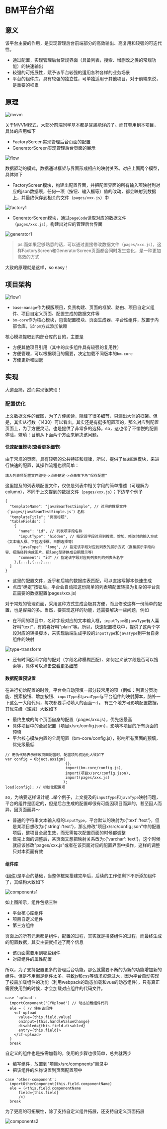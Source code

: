 # BM平台介绍

## 意义

该平台主要的作用，是实现管理后台前端部分的高效输出、高复用和较强的可迭代性。

* 通过配置，实现管理后台常规界面（具备列表，搜索、增删改之类的常规功能）的快速输出
* 较强的可拓展性，赋予该平台较强的适用各种各样的业务场景
* 平台的组件库，具有较强的独立性，可单独适用于其他项目，对于前端来说，是重要的积累

## 原理

![mvvm](images/mvvm.png)

关于MVVM模式，大部分前端同学基本都是耳熟能详的了。而其套用到本项目，具体的应用如下

* FactoryScreen实现管理后台页面的配置
* GeneratorScreen实现管理后台页面的展示

![flow](images/flow.png)

数据驱动的模式，数据通过框架与界面形成相应的映射关系。对应上面两个模型，具体如下

* FactoryScreen模块，构建出配置界面，并把配置界面的所有输入项映射到对应的json数据项，任何一项（按钮、输入框等）值的改动，都会映射到数据上，并最终保存到相关的文件（`pages/xxx.js`）中

![factory1](images/factory1.png)

* GeneratorScreen模块，通过`pageCode`读取对应的数据文件（`pages/xxx.js`），构建出对应的管理后台界面

![generator1](images/generator1.png)

>ps:而如果足够熟悉的话，可以通过直接修改数据文件（`pages/xxx.js`），这样FactoryScreen和GeneratorScreen页面都会同时发生变化，是一种更加高效的方式

大致的原理就是这样，so easy！

## 项目架构

![flow1](images/flow1.png)

* `base-manage`作为模版项目，负责构建、页面的框架、路由、项目自定义组件、项目自定义页面、配置生成的数据文件等
* `bm-core`作为核心模块，包含配置模块、页面生成器、平台性组件，放置于内部仓库，以`npm`方式添加依赖

核心模块提取到内部仓库的目的，主要是

* 方便其他项目引用（其中的众多组件具有较强的复用性）
* 方便管理，可以根据项目的需要，决定加载不同版本的`bm-core`
* 方便更新和回退

## 实现

大道至简，然而实现很繁琐！

### 配置优化

上文数据文件的截图，为了方便阅读，隐藏了很多细节，只漏出大体的框架。但是，其实从行数（1430）可以看出，其实还是有挺多配置项的，那么对应到配置页面上，为了方便灵活，也是提供了非常多的选择，so，这也带了不愉悦的配置体验，繁琐！目前从下面两个方面来解决该问题。

#### 快速配置模块([查看更多细节](#setting.md))

由于常规的页面，具有较强的公共特征和规律，所以，提供了`快速配置`模块，来进行快速的配置，其操作流程也很简单：

```
填入列表项配置文件路径->点击确定->点击右下角"保存配置"
```

这里提及的列表项配置文件，仅仅是列表中相关字段的简单描述（可理解为column），不同于上文提到的数据文件（`pages/xxx.js`）；下边举个例子

```
{
  "templateName": "javaBeanTestSimple", // 对应的数据文件（`pages/javaBeanTestSimple.js`）名称
  "templateTitle": "页面标题",
  "tableFields": [
    {
      "name": "id", // 列表项字段名称
      "inputType": "hidden", // 指定该字段对应到搜索、增加、修改时的输入方式（文本输入框、下拉选择框、日期选择等）
      "javaType": "long", // 指定该字段对应到列表的展示方式（直接展示字段内容、把路径转换成图片、把long型转换成日期展示等）
      "comment": "id" // 指定该字段对应到列表列的列表头名字
    },{...},{...},...
  ]
}
```

* 这里的配置文件，近乎和后端的数据库表匹配，可以直接写脚本快速生成
* 点击“确定”按钮后，平台会自动把这份简单的列表项配置转换为复杂的平台真正需要的数据配置(pages/xxx.js)

对于常规的管理页面，采用这种方式生成会极其方便，而且修改这样一份简单的配置，也是容易的多。当然，要实现这样的功能，还需要解决一些问题，例如

* 在不同的项目中，名称字段对应的文本输入框，`inputType`和`javaType`有人喜好叫"text"，有的喜好叫"plain"等。所以，快速配置模块中，提供了这两个字段对应的转换脚本，来实现后端生成字段的`inputType`和`javaType`到平台自身组件的映射

![type-transform](images/type-transform.png)

* 还有时间区间字段的配对（字段名称模糊匹配）、如何定义该字段是否可以搜索等，具体可以点击[查看更多细节](#setting.md)

#### 数据配置预设置

在进行初始配置的时候，平台会自动预填一部分较常用的项（例如：列表分页功能、搜索按钮、增加按钮、`inputType`和`javaType`与平台组件的映射脚本，脑补一下这么一大段代码，每次都要手动填入的画面～）。
有三个地方可影响配置数据，其优先级（递减）大致如下

* 最终生成的每个页面自身的配置（pages/xxx.js），优先级最高
* 具体项目中的全局配置（项目x/src/config.json），影响本项目的所有页面的预填
* 平台核心模块内置的全局配置（bm-core/config.js），影响所有页面的预填，优先级最低

```
// 用伪代码表示修改页面配置时，配置项的初始化大致如下
var config = Object.assign(
                           {},
                           import(bm-core/config.js),
                           import(项目x/src/config.json),
                           import(pages/xxx.js)
                          );
load(config); // 初始化配置项
```

so，为啥要这样设计呢...举个例子，上文提及的`inputType`和`javaType`映射问题，平台的组件是固定的，但是后台生成的配置却很有可能因项目而异的，甚至因人而异，因页面而异～

* 普通的字符串文本输入框的`inputType`，平台默认的映射为:{'text':'text'}，但是某项目想改为:{'string':'text'}，那么修改"项目x/src/config.json"中的配置项后，整项目全局生效，而无需每次配置页面的时候都调整
* 做完上面的调整后，某页面又想把映射关系改为:{'varchar':'text'}，这个时候就应该修改"pages/xxx.js"或者在该页面对应的配置界面中操作，这样的调整只对本页面有效

#### 组件库

([组件](#setting.md))是平台的基础，当整体框架搭建完毕后，后续的工作便剩下不断添加组件了，其结构大致如下

![components1](images/components1.png)

如上图所示，组件包括三种

* 平台核心库组件
* 项目自定义组件
* 第三方组件

页面上的所有元素都是组件，配置的过程，其实就是拼装组件的过程，而最终生成的配置数据，其实主要就描述了两个信息

* 该页面需要用到哪些组件
* 对应组件的属性配置

所以，为了支持配置更多的管理后台功能，那么就需要不断的为新的功能增加新的组件。但是不用但是组件太多，导致js和css等请求资源过大，因为平台自动实现了按需加载组件的功能（利用webpack的动态加载和vue的动态组件），只有真正需要使用到的时候，才会加载对应组件的代码文件。

```
case 'upload':
  importComponent('CfUpload') // 动态加载组件代码
  ele = ( // 使用该组件
    <cf-upload
      value={this.field.value}
      onInput={this.handleValueChange}
      disabled={this.field.disabled}
      entry={this.field}>
    </cf-upload>
  )
  break
```

自定义的组件也是按需加载的，使用的步骤也很简单，总共就两步

* 编写组件，放置到"项目x/src/compnents"目录中
* 把该组件的名称设置到页面配置项中

```
case 'other-component':
  importOtherComponent(this.field.componentName)
  ele = (<this.field.componentName
      field={this.field}
      />)
  break
```

为了更高的可拓展性，除了支持自定义组件拓展，还支持自定义页面拓展

![components2](images/components2.png)
